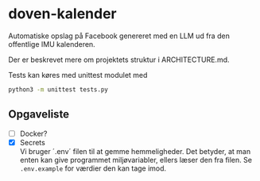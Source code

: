 # doven-kalender

Automatiske opslag på Facebook genereret med en LLM ud fra den offentlige IMU kalenderen.

Der er beskrevet mere om projektets struktur i ARCHITECTURE.md.

Tests kan køres med unittest modulet med

```bash
python3 -m unittest tests.py
```

## Opgaveliste

- [ ] Docker?
- [x] Secrets \
      Vi bruger ´.env´ filen til at gemme hemmeligheder. Det betyder, at man
      enten kan give programmet miljøvariabler, ellers læser den fra filen.
      Se `.env.example` for værdier den kan tage imod.
